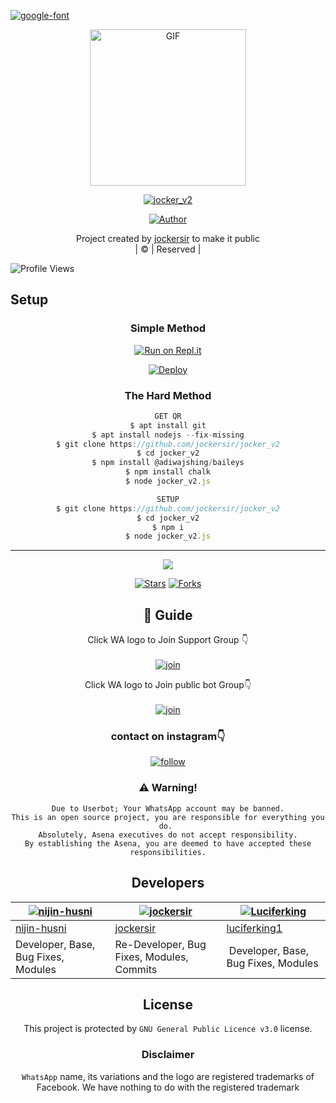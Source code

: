 <a href="https://bit.ly/3koZRGY"><img src="https://i.ibb.co/WyD8S5V/20211210-201533.png" alt="google-font" border="0"></a>
<div align="center">
        <img src="IMG-20211210-WA0528.jpg" alt="GIF" width="250" height="250"/>
</p>

<a href="#"><img title="jocker_v2" src="https://img.shields.io/badge/jocker_v2-green?colorA=%23ff0000&colorB=%23017e40&style=for-the-badge"></a>
</p>
  <p align="center">
<a href="https://github.com/jockersir"><img title="Author" src="https://img.shields.io/badge/Author-jockersir-/jocker_v2?color=blue&style=for-the-badge&logo=whatsapp"></a>
</p>
</div>
<p align="center">
Project created by <a href="https://github.com/jockersir">jockersir</a> to make it public
    <br>
       | © |
        Reserved |
    <br> 
</p>

![Profile Views](https://hits.seeyoufarm.com/api/count/incr/badge.svg?url=https://github.com/jockersir/jocker_v2&title=jocker_v2%20Views)

## Setup
<div align="center">

  ### Simple Method
 
[![Run on Repl.it](https://repl.it/badge/github/quiec/whatsAlfa)](https://replit.com/@Husniser/Jockersirv2)
  

[![Deploy](https://www.herokucdn.com/deploy/button.svg)](https://heroku.com/deploy?template=https://github.com/jockersir/jocker_v2) 
 
### The Hard Method
```js
GET QR
$ apt install git
$ apt install nodejs --fix-missing
$ git clone https://github.com/jockersir/jocker_v2
$ cd jocker_v2
$ npm install @adiwajshing/baileys
$ npm install chalk
$ node jocker_v2.js
```
      
```js
SETUP
$ git clone https://github.com/jockersir/jocker_v2
$ cd jocker_v2
$ npm i
$ node jocker_v2.js
```

----

  <p align="center">
  <a href="httsp://github.com/jockersir/jocker_v2">
    
<a href="https://github.com/farhan-dqz/followers">
<img src="https://img.shields.io/github/repo-size/farhan-dqz/Julie-Mwol?color=green&label=Repo%20total%20size&style=plastic">
<p align="center">
<a href="https://github.com/jockersir/followers"
<img title="Followers" src="https://img.shields.io/github/followers/jockersir?color=blue&style=flat-square"></a>
<a href="https://github.com/jockersir/jocker_v2/stargazers/"><img title="Stars" src="https://img.shields.io/github/stars/jockersir/jocker_v2?color=blue&style=flat-trangle"></a>
<a href="https://github.com/jockersir/jocker_v2/network/members"><img title="Forks" src="https://img.shields.io/github/forks/jockersir/jocker_v2?color=blue&style=flat-trangle"></a>
</p>

## 📢 Guide
Click WA logo to Join Support Group 👇
    <br>
<br>
  [![join](https://github.com/Alien-alfa/PublicBot/blob/main/wlogo.svg.png)](https://chat.whatsapp.com/ByRcM1oaFETCOOtlhGYsJn)
  <div align="center">


Click WA logo to Join public bot Group👇
    <br>
<br>
  [![join](https://github.com/Alien-alfa/PublicBot/blob/main/wlogo.svg.png)](https://chat.whatsapp.com/ByRcM1oaFETCOOtlhGYsJn)
  <div align="center">

  </div>



### contact on instagram👇

[![follow](https://i.ibb.co/zHdm4Hj/images-5-2.jpg)](https://instagram.com/athul_devil-000?utm_medium=copy_link)


### ⚠️ Warning! 
```
Due to Userbot; Your WhatsApp account may be banned.
This is an open source project, you are responsible for everything you do. 
Absolutely, Asena executives do not accept responsibility.
By establishing the Asena, you are deemed to have accepted these responsibilities.
```

## Developers
  <div align="center">
    
  [![nijin-husni](https://github.com/nijin-husni.png?size=100)](https://github.com/nijin-husni) | [![jockersir](https://github.com/jockersir.png?size=100)](https://github.com/AI-VIKI) | [![Luciferking](https://github.com/luciferking1.png?size=100)](https://github.com/luciferking1) 
----|----|----
[nijin-husni](https://github.com/nijin-husni) | [jockersir](https://github.com/jockersir) | [luciferking1](https://github.com/luciferking1) 
Developer, Base, Bug Fixes, Modules| Re-Developer, Bug Fixes, Modules, Commits |  Developer, Base, Bug Fixes, Modules
  </div>
    
    


## License
This project is protected by `GNU General Public Licence v3.0` license.

### Disclaimer
`WhatsApp` name, its variations and the logo are registered trademarks of Facebook. We have nothing to do with the registered trademark
